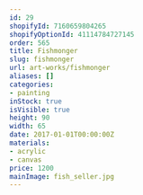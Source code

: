 ```yaml
---
id: 29
shopifyId: 7160659804265
shopifyOptionId: 41114784727145
order: 565
title: Fishmonger
slug: fishmonger
url: art-works/fishmonger
aliases: []
categories:
- painting
inStock: true
isVisible: true
height: 90
width: 65
date: 2017-01-01T00:00:00Z
materials:
- acrylic
- canvas
price: 1200
mainImage: fish_seller.jpg
---
```


